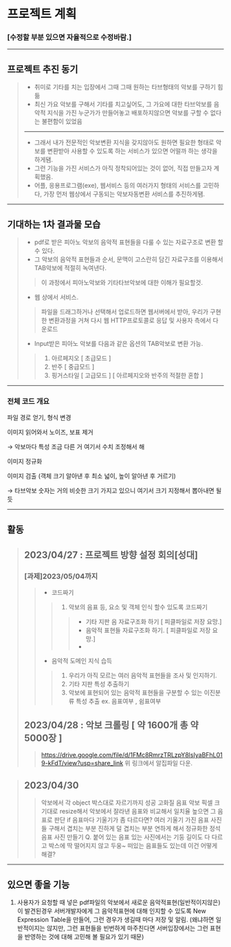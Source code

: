 # 프로젝트 계획 
### [수정할 부분 있으면 자율적으로 수정바람.]
-----
## 프로젝트 추진 동기
> * 취미로 기타를 치는 입장에서 그때 그때 원하는 타브형태의 악보를 구하기 힘듦
> * 최신 가요 악보를 구해서 기타를 치고싶어도, 그 가요에 대한 타브악보를 음악적 지식을 가진 누군가가 만들어놓고 배포하지않으면 악보를 구할 수 없다는 불편함이 있었음
> --------------------
> * 그래서 내가 전문적인 악보변환 지식을 갖지않아도 원하면 필요한 형태로 악보를 변환받아 사용할 수 있도록 하는 서비스가 있으면 어떨까 하는 생각을 하게됌.
> * 그런 기능을 가진 서비스가 아직 정착되어있는 것이 없어, 직접 만들고자 계획했음.
> * 어플, 응용프로그램(exe), 웹서비스 등의 여러가지 형태의 서비스를 고민하다, 가장 먼저 웹상에서 구동되는 악보자동변환 서비스를 추진하게됌.

-------
## 기대하는 1차 결과물 모습
> * pdf로 받은 피아노 악보의 음악적 표현들을 다룰 수 있는 자료구조로 변환 할 수 있다.
> * 그 악보의 음악적 표현들과 순서, 문맥이 고스란히 담긴 자료구조를 이용해서 TAB악보에 적절히 녹여낸다.
>> 이 과정에서 피아노악보와 기타타브악보에 대한 이해가 필요할것.
> * 웹 상에서 서비스. 
>> 파일을 드래그하거나 선택해서 업로드하면 웹서버에서 받아, 우리가 구현한 변환과정을 거쳐 다시 웹 HTTP프로토콜로 응답 및 사용자 측에서 다운로드
> * Input받은 피아노 악보를 다음과 같은 옵션의 TAB악보로 변환 가능.
>> 1. 아르페지오 [ 초급모드 ]
>> 2. 반주 [ 중급모드 ]
>> 3. 핑거스타일 [ 고급모드 ] [ 아르페지오와 반주의 적절한 혼합 ]
-------
### 전체 코드 개요

파일 경로 얻기, 형식 변경

이미지 읽어와서 노이즈, 보표 제거

→ 악보마다 특성 조금 다른 거 여기서 수치 조정해서 해

이미지 정규화

이미지 검출 (객체 크기 알아낸 후 최소 넓이, 높이 알아낸 후 거르기)

→ 타브악보 숫자는 거의 비슷한 크기 가지고 있으니 여기서 크기 지정해서 뽑아내면 될듯

-------
## 활동
> ## 2023/04/27 : 프로젝트 방향 설정 회의[성대]
> ### [과제]2023/05/04까지
>> * 코드짜기
>>> 1. 악보의 음표 등, 요소 및 객체 인식 할수 있도록 코드짜기
>>>> * 기타 지판 음 자료구조화 하기 [ 피클파일로 저장 요망.] 
>>>> * 음악적 표현들 자료구조화 하기. [ 피클파일로 저장 요망.]
>>>> * 
>> * 음악적 도메인 지식 습득
>>> 1. 우리가 아직 모르는 여러 음악적 표현들을 조사 및 인지하기.
>>> 2. 기타 지판 특성 추출하기
>>> 3. 악보에 표현되어 있는 음악적 표현들을 구분할 수 있는 이진분류 특성 추출 ex. 음표여부 , 쉼표여부
> ## 2023/04/28 : 악보 크롤링 [ 약 1600개 총 약 5000장 ]
>> https://drive.google.com/file/d/1FMc8RmrzTRLzpY8lsIyaBFhL019-kFdT/view?usp=share_link
>> 위 링크에서 알집파일 다운.

> ## 2023/04/30
>> 악보에서 각 object 박스대로 자르기까지 성공
>> 고화질 음표 악보 픽셀 크기대로 resize해서 악보에서 잘라낸 음표와 비교해서 일치율 높으면 그 음표로 판단
>> if 음표마다 기울기가 좀 다르다면? 여러 기울기 가진 음표 사진들 구해서 겹치는 부분 진하게 덜 겹치는 부분 연하게 해서 정규화한 정석 음표 사진 만들기
>> Q. 붙어 있는 음표 있는 사진에서는 기둥 길이도 다 다르고 박스에 딱 떨어지지 않고 두웅~ 떠있는 음표들도 있는데 이건 어떻게 해결?

----
## 있으면 좋을 기능
1. 사용자가 요청할 때 넣은 pdf파일의 악보에서 새로운 음악적표현(일반적이지않은)이 발견된경우
서버개발자에게 그 음악적표현에 대해 인지할 수 있도록 New Expression Table을 만들어, 그런 경우가 생길때 마다 저장 및 알림.
(왜냐하면 일반적이지는 않지만, 그런 표현들을 빈번하게 마주친다면 서버입장에서는 그런 표현을 반영하는 것에 대해 고민해 볼 필요가 있기 때문)